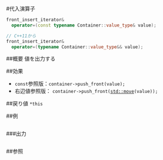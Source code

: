 #代入演算子
```cpp
front_insert_iterator&
  operator=(const typename Container::value_type& value);

// C++11から
front_insert_iterator&
  operator=(typename Container::value_type&& value);
```

##概要
値を出力する


##効果
- `const`参照版：`container->push_front(value);`
- 右辺値参照版： `container->push_front(`[`std::move`](/reference/utility/move.md)`(value));`


##戻り値
`*this`



##例
```cpp
```

###出力
```
```

##参照
